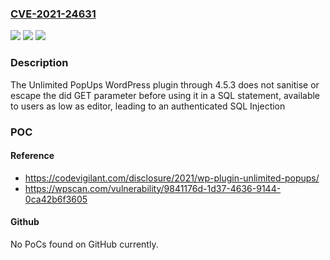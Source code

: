 ### [CVE-2021-24631](https://cve.mitre.org/cgi-bin/cvename.cgi?name=CVE-2021-24631)
![](https://img.shields.io/static/v1?label=Product&message=Unlimited%20PopUps&color=blue)
![](https://img.shields.io/static/v1?label=Version&message=4.5.3%3C%3D%204.5.3%20&color=brighgreen)
![](https://img.shields.io/static/v1?label=Vulnerability&message=CWE-89%20SQL%20Injection&color=brighgreen)

### Description

The Unlimited PopUps WordPress plugin through 4.5.3 does not sanitise or escape the did GET parameter before using it in a SQL statement, available to users as low as editor, leading to an authenticated SQL Injection

### POC

#### Reference
- https://codevigilant.com/disclosure/2021/wp-plugin-unlimited-popups/
- https://wpscan.com/vulnerability/9841176d-1d37-4636-9144-0ca42b6f3605

#### Github
No PoCs found on GitHub currently.

